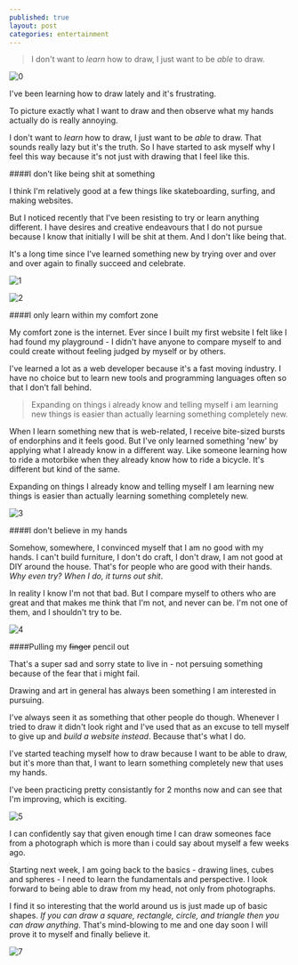 ```yaml
---
published: true
layout: post
categories: entertainment
---
```





> I don't want to _learn_ how to draw, I just want to be _able_ to draw.

![0](https://cloud.githubusercontent.com/assets/1730420/8713503/a8b4426a-2bac-11e5-9873-366087d61cbd.jpg)

I've been learning how to draw lately and it's frustrating.

To picture exactly what I want to draw and then observe what my hands actually do is really annoying.

I don't want to _learn_ how to draw, I just want to be _able_ to draw. That sounds really lazy but it's the truth. So I have started to ask myself why I feel this way because it's not just with drawing that I feel like this.

####I don't like being shit at something

I think I'm relatively good at a few things like skateboarding, surfing, and making websites.

But I noticed recently that I've been resisting to try or learn anything different. I have desires and creative endeavours that I do not pursue because I know that initially I will be shit at them. And I don't like being that.

It's a long time since I've learned something new by trying over and over and over again to finally succeed and celebrate.

![1](https://cloud.githubusercontent.com/assets/1730420/8713227/e49943be-2ba9-11e5-9d9d-cb5b10290ebe.jpg)

![2](https://cloud.githubusercontent.com/assets/1730420/8713228/e4c237ba-2ba9-11e5-8d68-691139c83b15.jpg)

####I only learn within my comfort zone

My comfort zone is the internet. Ever since I built my first website I felt like I had found my playground - I didn't have anyone to compare myself to and could create without feeling judged by myself or by others.

I've learned a lot as a web developer because it's a fast moving industry. I have no choice but to learn new tools and programming languages often so that I don't fall behind.

> Expanding on things i already know and telling myself i am learning new things is easier than actually learning something completely new.

When I learn something new that is web-related, I receive bite-sized bursts of endorphins and it feels good. But I've only learned something 'new' by applying what I already know in a different way. Like someone learning how to ride a motorbike when they already know how to ride a bicycle. It's different but kind of the same.

Expanding on things I already know and telling myself I am learning new things is easier than actually learning something completely new.

![3](https://cloud.githubusercontent.com/assets/1730420/8713229/e4e39158-2ba9-11e5-840a-1719cc96a2ef.jpg)

####I don't believe in my hands

Somehow, somewhere, I convinced myself that I am no good with my hands. I can't build furniture, I don't do craft, I don't draw, I am not good at DIY around the house. That's for people who are good with their hands. _Why even try? When I do, it turns out shit_.

In reality I know I'm not that bad. But I compare myself to others who are great and that makes me think that I'm not, and never can be. I'm not one of them, and I shouldn't try to be.

![4](https://cloud.githubusercontent.com/assets/1730420/8713232/e4e660f4-2ba9-11e5-9a4d-a3d40a5c4d99.jpg)

####Pulling my ~~finger~~ pencil out

That's a super sad and sorry state to live in - not persuing something because of the fear that i might fail.

Drawing and art in general has always been something I am interested in pursuing.

I've always seen it as something that other people do though. Whenever I tried to draw it didn't look right and I've used that as an excuse to tell myself to give up and _build a website instead_. Because that's what I do.

I've started teaching myself how to draw because I want to be able to draw, but it's more than that, I want to learn something completely new that uses my hands.

I've been practicing pretty consistantly for 2 months now and can see that I'm improving, which is exciting.

![5](https://cloud.githubusercontent.com/assets/1730420/8713233/e4e69114-2ba9-11e5-90e8-ef9502da5c3b.jpg)

I can confidently say that given enough time I can draw someones face from a photograph which is more than i could say about myself a few weeks ago.

Starting next week, I am going back to the basics - drawing lines, cubes and spheres - I need to learn the fundamentals and perspective. I look forward to being able to draw from my head, not only from photographs.

I find it so interesting that the world around us is just made up of basic shapes. _If you can draw a square, rectangle, circle, and triangle then you can draw anything_. That's mind-blowing to me and one day soon I will prove it to myself and finally believe it.

![7](https://cloud.githubusercontent.com/assets/1730420/8713231/e4e5ca18-2ba9-11e5-8add-d3f1049bb842.jpg)
